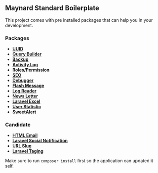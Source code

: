 ## Maynard Standard Boilerplate

This project comes with pre installed packages that can help you in your development.

### Packages

- **[UUID](https://github.com/webpatser/laravel-uuid)**
- **[Query Builder](https://github.com/spatie/laravel-query-builder)**
- **[Backup](https://spatie.be/docs/laravel-backup/v6/introduction)**
- **[Activity Log](https://spatie.be/docs/laravel-activitylog/v3/installation-and-setup)**
- **[Roles/Permission](https://spatie.be/docs/laravel-permission/v3/installation-laravel)**
- **[SEO](https://github.com/artesaos/seotools?ref=madewithlaravel.com)**
- **[Debugger](https://laravel.com/docs/7.x/telescope)**
- **[Flash Message](https://github.com/laracasts/flash)**
- **[Log Reader](https://laravelarticle.com/laravel-log-reader)**
- **[News Letter](https://github.com/spatie/laravel-newsletter)**
- **[Laravel Excel](https://docs.laravel-excel.com/2.1/getting-started/)**
- **[User Statistic](https://packagist.org/packages/rinvex/laravel-statistics)**
- **[SweetAlert](https://github.com/uxweb/sweet-alert)**

### Candidate 
- **[HTML Email](https://github.com/Snowfire/Beautymail)**
- **[Laravel Social Notification](https://laravel-notification-channels.com/)**
- **[URL Slug](https://github.com/cviebrock/eloquent-sluggable)**
- **[Laravel Taging](https://github.com/rtconner/laravel-tagging)**

Make sure to run `composer install` first so the application can updated it self.
